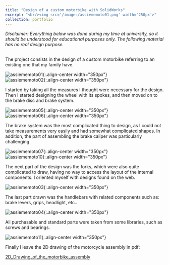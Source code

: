 ```yaml
---
title: "Design of a custom motorbike with SolidWorks"
excerpt: "<br/><img src='/images/assiememoto01.png' width='250px'>"
collection: portfolio
---
```


*Disclaimer: Everything below was done during my time at university, so it should be understood for educational purposes only. The following material has no real design purpose.*  

##

The project consists in the design of a custom motorbike referring to an existing one that my family have.  

![assiememoto01](/images/assiememoto01.png){:.align-center width="350px"}  
![assiememoto02](/images/assiememoto02.png){:.align-center width="350px"}  

I started by taking all the measures I thought were necessary for the design. Then I started designing the wheel with its spokes, and then moved on to the brake disc and brake system.  

![assiememoto05](/images/assiememoto05.png){:.align-center width="350px"}  
![assiememoto06](/images/assiememoto06.png){:.align-center width="350px"}  

The brake system was the most complicated thing to design, as I could not take measurements very easily and had somewhat complicated shapes. In addition, the part of assembling the brake caliper was particularly challenging.  

![assiememoto07](/images/assiememoto07.png){:.align-center width="350px"}  
![assiememoto10](/images/assiememoto10.png){:.align-center width="350px"}  

The next part of the design was the forks, which were also quite complicated to draw, having no way to access the layout of the internal components. I oriented myself with designs found on the web.  

![assiememoto03](/images/assiememoto03.png){:.align-center width="350px"}  

The last part drawn was the handlebars with related components such as: brake levers, grips, headlight, etc..  

![assiememoto04](/images/assiememoto04.png){:.align-center width="350px"}  

All purchasable and standard parts were taken from some libraries, such as screws and bearings.  

![assiememoto11](/images/assiememoto11.png){:.align-center width="350px"}  

Finally I leave the 2D drawing of the motorcycle assembly in pdf:  

[2D_Drawing_of_the_motorbike_assembly](/files/Tavolacomplessivo.pdf)

